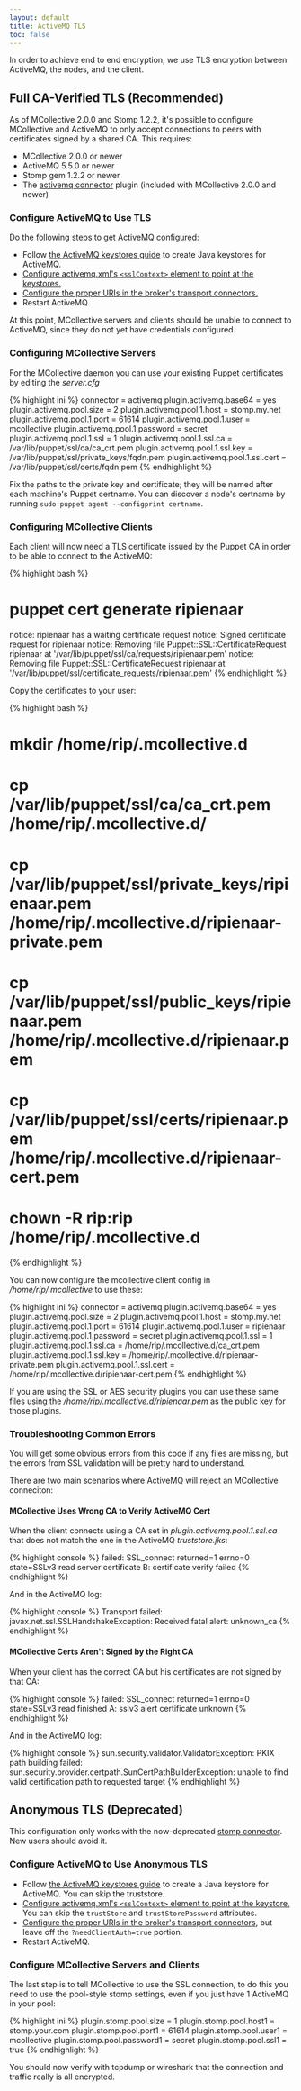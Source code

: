 ```yaml
---
layout: default
title: ActiveMQ TLS
toc: false
---
```


[keystores]: /mcollective/deploy/middleware/activemq_keystores.html
[sslcontext]: /mcollective/deploy/middleware/activemq.html#tls-credentials
[transport]: /mcollective/deploy/middleware/activemq.html#transport-connectors

[activemq_connector]: /mcollective/reference/plugins/connector_activemq.html
[stomp_connector]: /mcollective/reference/plugins/connector_stomp.html

In order to achieve end to end encryption, we use TLS encryption between
ActiveMQ, the nodes, and the client.

## Full CA-Verified TLS (Recommended)

As of MCollective 2.0.0 and Stomp 1.2.2, it's possible to configure MCollective and ActiveMQ to only accept connections to peers with certificates signed by a shared CA. This requires:

* MCollective 2.0.0 or newer
* ActiveMQ 5.5.0 or newer
* Stomp gem 1.2.2 or newer
* The [activemq connector][activemq_connector] plugin (included with MCollective 2.0.0 and newer)


### Configure ActiveMQ to Use TLS

Do the following steps to get ActiveMQ configured:

* Follow [the ActiveMQ keystores guide][keystores] to create Java keystores for ActiveMQ.
* [Configure activemq.xml's `<sslContext>` element to point at the keystores.][sslcontext]
* [Configure the proper URIs in the broker's transport connectors.][transport]
* Restart ActiveMQ.

At this point, MCollective servers and clients should be unable to connect to ActiveMQ, since they do not yet have credentials configured.

### Configuring MCollective Servers

For the MCollective daemon you can use your existing Puppet certificates by editing the _server.cfg_

{% highlight ini %}
connector = activemq
plugin.activemq.base64 = yes
plugin.activemq.pool.size = 2
plugin.activemq.pool.1.host = stomp.my.net
plugin.activemq.pool.1.port = 61614
plugin.activemq.pool.1.user = mcollective
plugin.activemq.pool.1.password = secret
plugin.activemq.pool.1.ssl = 1
plugin.activemq.pool.1.ssl.ca = /var/lib/puppet/ssl/ca/ca_crt.pem
plugin.activemq.pool.1.ssl.key = /var/lib/puppet/ssl/private_keys/fqdn.pem
plugin.activemq.pool.1.ssl.cert = /var/lib/puppet/ssl/certs/fqdn.pem
{% endhighlight %}

Fix the paths to the private key and certificate; they will be named after each machine's Puppet certname. You can discover a node's certname by running `sudo puppet agent --configprint certname`.

### Configuring MCollective Clients

Each client will now need a TLS certificate issued by the Puppet CA in order to be able to
connect to the ActiveMQ:

{% highlight bash %}
# puppet cert generate ripienaar
notice: ripienaar has a waiting certificate request
notice: Signed certificate request for ripienaar
notice: Removing file Puppet::SSL::CertificateRequest ripienaar at '/var/lib/puppet/ssl/ca/requests/ripienaar.pem'
notice: Removing file Puppet::SSL::CertificateRequest ripienaar at '/var/lib/puppet/ssl/certificate_requests/ripienaar.pem'
{% endhighlight %}

Copy the certificates to your user:

{% highlight bash %}
# mkdir /home/rip/.mcollective.d
# cp /var/lib/puppet/ssl/ca/ca_crt.pem /home/rip/.mcollective.d/
# cp /var/lib/puppet/ssl/private_keys/ripienaar.pem /home/rip/.mcollective.d/ripienaar-private.pem
# cp /var/lib/puppet/ssl/public_keys/ripienaar.pem /home/rip/.mcollective.d/ripienaar.pem
# cp /var/lib/puppet/ssl/certs/ripienaar.pem /home/rip/.mcollective.d/ripienaar-cert.pem
# chown -R rip:rip /home/rip/.mcollective.d
{% endhighlight %}

You can now configure the mcollective client config in _/home/rip/.mcollective_ to use these:

{% highlight ini %}
connector = activemq
plugin.activemq.base64 = yes
plugin.activemq.pool.size = 2
plugin.activemq.pool.1.host = stomp.my.net
plugin.activemq.pool.1.port = 61614
plugin.activemq.pool.1.user = ripienaar
plugin.activemq.pool.1.password = secret
plugin.activemq.pool.1.ssl = 1
plugin.activemq.pool.1.ssl.ca = /home/rip/.mcollective.d/ca_crt.pem
plugin.activemq.pool.1.ssl.key = /home/rip/.mcollective.d/ripienaar-private.pem
plugin.activemq.pool.1.ssl.cert = /home/rip/.mcollective.d/ripienaar-cert.pem
{% endhighlight %}

If you are using the SSL or AES security plugins you can use these same files using the _/home/rip/.mcollective.d/ripienaar.pem_
as the public key for those plugins.

### Troubleshooting Common Errors

You will get some obvious errors from this code if any files are missing, but the errors from SSL validation will be pretty
hard to understand.

There are two main scenarios where ActiveMQ will reject an MCollective conneciton:

#### MCollective Uses Wrong CA to Verify ActiveMQ Cert

When the client connects using a CA set in _plugin.activemq.pool.1.ssl.ca_ that does not match the one
in the ActiveMQ _truststore.jks_:

{% highlight console %}
failed: SSL_connect returned=1 errno=0 state=SSLv3 read server certificate B: certificate verify failed
{% endhighlight %}

And in the ActiveMQ log:

{% highlight console %}
Transport failed: javax.net.ssl.SSLHandshakeException: Received fatal alert: unknown_ca
{% endhighlight %}

#### MCollective Certs Aren't Signed by the Right CA

When your client has the correct CA but his certificates are not signed by that CA:

{% highlight console %}
failed: SSL_connect returned=1 errno=0 state=SSLv3 read finished A: sslv3 alert certificate unknown
{% endhighlight %}

And in the ActiveMQ log:

{% highlight console %}
sun.security.validator.ValidatorException: PKIX path building failed: sun.security.provider.certpath.SunCertPathBuilderException: unable to find valid certification path to requested target
{% endhighlight %}

## Anonymous TLS (Deprecated)

This configuration only works with the now-deprecated [stomp connector][stomp_connector]. New users should avoid it. 

### Configure ActiveMQ to Use Anonymous TLS

* Follow [the ActiveMQ keystores guide][keystores] to create a Java keystore for ActiveMQ. You can skip the truststore. 
* [Configure activemq.xml's `<sslContext>` element to point at the keystore.][sslcontext] You can skip the `trustStore` and `trustStorePassword` attributes.
* [Configure the proper URIs in the broker's transport connectors][transport], but leave off the `?needClientAuth=true` portion.
* Restart ActiveMQ.


### Configure MCollective Servers and Clients

The last step is to tell MCollective to use the SSL connection, to do this you
need to use the pool-style stomp settings, even if you just have 1 ActiveMQ
in your pool:

{% highlight ini %}
plugin.stomp.pool.size = 1
plugin.stomp.pool.host1 = stomp.your.com
plugin.stomp.pool.port1 = 61614
plugin.stomp.pool.user1 = mcollective
plugin.stomp.pool.password1 = secret
plugin.stomp.pool.ssl1 = true
{% endhighlight %}

You should now verify with tcpdump or wireshark that the connection and traffic
really is all encrypted.

